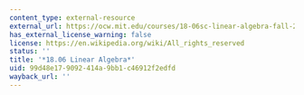 ```yaml
---
content_type: external-resource
external_url: https://ocw.mit.edu/courses/18-06sc-linear-algebra-fall-2011/
has_external_license_warning: false
license: https://en.wikipedia.org/wiki/All_rights_reserved
status: ''
title: '*18.06 Linear Algebra*'
uid: 99d48e17-9092-414a-9bb1-c46912f2edfd
wayback_url: ''
---
```

